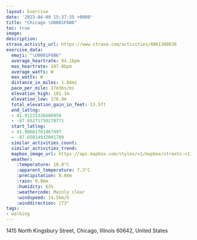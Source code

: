 ```yaml
---
layout: Exercise
date: '2023-04-09 15:37:35 +0000'
title: "Chicago \U0001F6B6"
toc: true
image:
description:
strava_activity_url: https://www.strava.com/activities/8861300936
exercise_data:
  emoji: "\U0001F6B6"
  average_heartrate: 94.1bpm
  max_heartrate: 107.0bpm
  average_watts: W
  max_watts: W
  distance_in_miles: 1.84mi
  pace_per_mile: 17m36s/mi
  elevation_high: 181.1m
  elevation_low: 176.9m
  total_elevation_gain_in_feet: 13.5ft
  end_latlng:
  - 41.91233326680958
  - -87.65271750278771
  start_latlng:
  - 41.90661781467497
  - -87.65014912001789
  similar_activities_count:
  similar_activities_trend:
  mapbox_image_url: https://api.mapbox.com/styles/v1/mapbox/streets-v11/static/path-5+787af2-1.0(ysw~Fna~uOhA%7D%40NWDS%40m%40GyADcBEyGEMM%40CCKg%40IOUQ%7D%40i%40_%40c%40GAuAFODCAAi%40AcGCUEE_%40PsAJgDnFKVAVF%5Cb%40n%40LTHf%40Bv%40BtFDTPTBNE%7CDBxBBVFLNDxAB%5EBDBHLf%40Kk%40XGLFVALuAjASXI%5CeAz%40%5Dd%40%5D%5CeAn%40IAMKE%40yCvBoB~AMD%5DCeB%40s%40FSADI%3FDQCY%40),pin-s-s+e5b22e(-87.64968,41.90541),pin-s-f+89ae00(-87.65303999999999,41.91093000000001)/auto/800x800?access_token=pk.eyJ1Ijoiam9zaGJlY2ttYW4iLCJhIjoiY205eWR2aDd1MWZ6djJrbXc4a3M0bWZleiJ9.XiG9OWkNcZk2QzjJbxLB4A
  weather:
    :temperature: 10.8°C
    :apparent_temperature: 7.3°C
    :precipitation: 0.0mm
    :rain: 0.0mm
    :humidity: 63%
    :weathercode: Mainly clear
    :windspeed: 14.5km/h
    :winddirection: 173°
tags:
- walking
---
```

1415 North Kingsbury Street, Chicago, Illinois 60642, United States
